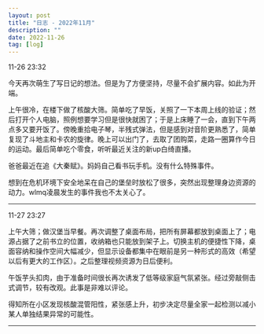 ```yaml
---
layout: post
title: "日志 - 2022年11月"
description: ""
date: 2022-11-26
tag: [log]
---
```

11-26 23:32

今天再次萌生了写日记的想法。但是为了方便坚持，尽量不会扩展内容。如此为开端。

上午很冷，在楼下做了核酸大筛。简单吃了早饭，关照了一下本周上线的验证；然后打开个人电脑，照例想要学习但是很快就困了；于是上床睡了一会，直到下午两点多又要开饭了。傍晚重拾电子琴，半残式弹法，但是感到对音阶更熟悉了，简单复现了斗地主和卡农的旋律。晚上可以出门了，去取了团购菜，走路一圈算作今日的运动。最后简单吃个零食，听听最近关注的新up白绮直播。

爸爸最近在追《大秦赋》。妈妈自己看书玩手机。没有什么特殊事件。

想到在危机环境下安全地呆在自己的堡垒时放松了很多，突然出现整理身边资源的动力。wlmq凌晨发生的事件我也不太关心了。

---
11-27 23:27

上午大筛；做汉堡当早餐。再次调整了桌面布局，把所有屏幕都放到桌面上了；电源占据了之前书立的位置，收纳箱也只能放到架子上。切换主机的便捷性下降，桌面容纳和操作空间大幅减少，但显示设备都集中在眼前是另一种形式的高效（希望以后有更大的工作区）。之后整理视频资源为日后便利。

午饭芋头扣肉，由于准备时间很长再次诱发了低等级家庭气氛紧张。经过旁敲侧击式调节，较有改观。此事是非难以评论。

得知所在小区发现核酸混管阳性，紧张感上升，初步决定尽量全家一起检测以减小某人单独结果异常的可能性。

---